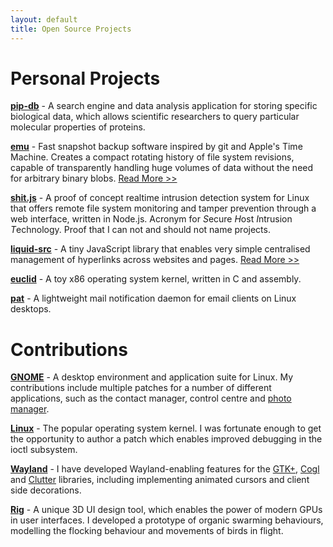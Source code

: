 ```yaml
---
layout: default
title: Open Source Projects
---
```


# Personal Projects

**[pip-db](https://github.com/ChrisCummins/pip-db)** - A search engine
and data analysis application for storing specific biological data,
which allows scientific researchers to query particular molecular
properties of proteins.

**[emu](https://github.com/ChrisCummins/emu)** - Fast snapshot backup
software inspired by git and Apple's Time Machine. Creates a compact
rotating history of file system revisions, capable of transparently
handling huge volumes of data without the need for arbitrary binary
blobs.
[Read More >>](/posts/emu-by-example/)

**[shit.js](https://github.com/ChrisCummins/shit.js)** - A proof of
concept realtime intrusion detection system for Linux that offers
remote file system monitoring and tamper prevention through a web
interface, written in Node.js. Acronym for *S*ecure *H*ost *I*ntrusion
*T*echnology. Proof that I can not and should not name projects.

**[liquid-src](https://github.com/ChrisCummins/liquid-src)** - A tiny
JavaScript library that enables very simple centralised management of
hyperlinks across websites and pages.
[Read More >>](/posts/scratching-an-itch/)

**[euclid](https://github.com/ChrisCummins/euclid)** - A toy x86
operating system kernel, written in C and assembly.

**[pat](https://github.com/ChrisCummins/pat)** - A lightweight mail
notification daemon for email clients on Linux desktops.

# Contributions

**[GNOME](http://www.gnome.org/)** - A desktop environment and application
suite for Linux. My contributions include multiple patches for a
number of different applications, such as the contact manager, control
centre and [photo manager](http://www.yorba.org/projects/shotwell/).

**[Linux](https://www.kernel.org/)** - The popular operating system
kernel. I was fortunate enough to get the opportunity to author a
patch which enables improved debugging in the ioctl subsystem.

**[Wayland](http://wayland.freedesktop.org/)** - I have developed
Wayland-enabling features for the [GTK+](http://www.gtk.org/),
[Cogl](http://www.cogl3d.org/) and
[Clutter](http://blogs.gnome.org/clutter/) libraries, including
implementing animated cursors and client side decorations.

**[Rig](http://roblog.sixbynine.org/2012/10/rig-1-ui-designer-engine.html)** -
A unique 3D UI design tool, which enables the power of modern GPUs in
user interfaces. I developed a prototype of organic swarming
behaviours, modelling the flocking behaviour and movements of birds in
flight.
